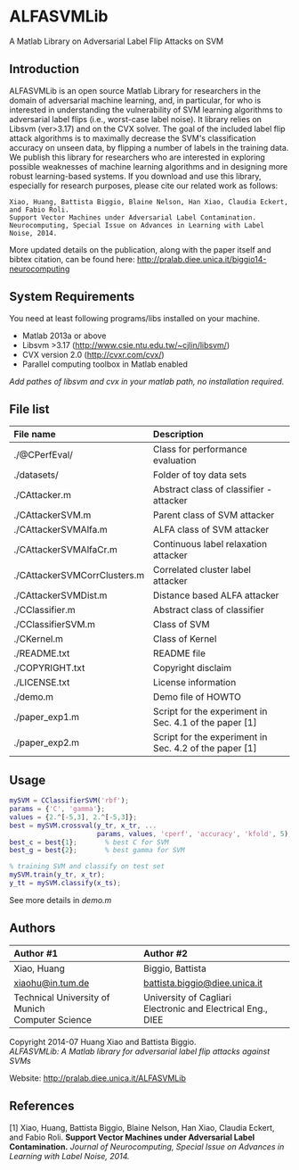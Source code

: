 # ALFASVMLib
A Matlab Library on Adversarial Label Flip Attacks on SVM

## Introduction
ALFASVMLib is an open source Matlab Library for researchers in the domain of adversarial machine learning,
and, in particular, for who is interested in understanding the vulnerability of SVM learning algorithms
to adversarial label flips (i.e., worst-case label noise).
It library relies on Libsvm (ver>3.17) and on the CVX solver.
The goal of the included label flip attack algorithms is to maximally decrease the SVM's classification accuracy on unseen data,
by flipping a number of labels in the training data.
We publish this library for researchers who are interested in exploring possible weaknesses of machine learning algorithms
and in designing more robust learning-based systems.
If you download and use this library, especially for research purposes, please cite our related work as follows:

	Xiao, Huang, Battista Biggio, Blaine Nelson, Han Xiao, Claudia Eckert, and Fabio Roli.
    Support Vector Machines under Adversarial Label Contamination.
    Neurocomputing, Special Issue on Advances in Learning with Label Noise, 2014.

More updated details on the publication, along with the paper itself and bibtex citation, can be found here:
    http://pralab.diee.unica.it/biggio14-neurocomputing

## System Requirements
You need at least following programs/libs installed on your machine.
- Matlab 2013a or above
- Libsvm >3.17 (http://www.csie.ntu.edu.tw/~cjlin/libsvm/)
- CVX version 2.0 (http://cvxr.com/cvx/)
- Parallel computing toolbox in Matlab enabled

_Add pathes of libsvm and cvx in your matlab path, no installation required._

##  File list
|File name | Description |
|:--- |:--- |
| ./@CPerfEval/                          | Class for performance evaluation|
| ./datasets/                            | Folder of toy data sets|
| ./CAttacker.m                          | Abstract class of classifier - attacker |
| ./CAttackerSVM.m                       | Parent class of SVM attacker |
| ./CAttackerSVMAlfa.m                   | ALFA class of SVM attacker|
| ./CAttackerSVMAlfaCr.m                 | Continuous label relaxation attacker|
| ./CAttackerSVMCorrClusters.m           | Correlated cluster label attacker |
| ./CAttackerSVMDist.m                   | Distance based ALFA attacker |
| ./CClassifier.m                        | Abstract class of classifier|
| ./CClassifierSVM.m                     | Class of SVM|
| ./CKernel.m                            | Class of Kernel|
| ./README.txt                           | README file|
| ./COPYRIGHT.txt                        | Copyright disclaim |
| ./LICENSE.txt                          | License information|
| ./demo.m                               | Demo file of HOWTO|
| ./paper_exp1.m                         | Script for the experiment in Sec. 4.1 of the paper [1]|
| ./paper_exp2.m                         | Script for the experiment in Sec. 4.2 of the paper [1]|

##  Usage
```matlab
mySVM = CClassifierSVM('rbf');
params = {'C', 'gamma'};
values = {2.^[-5,3], 2.^[-5,3]};
best = mySVM.crossval(y_tr, x_tr, ...
                      params, values, 'cperf', 'accuracy', 'kfold', 5);
best_c = best{1};       % best C for SVM
best_g = best{2};       % best gamma for SVM

% training SVM and classify on test set
mySVM.train(y_tr, x_tr);
y_tt = mySVM.classify(x_ts);
```
See more details in _demo.m_


## Authors
| Author #1    | Author #2     |
| :------------- | :------------- |
| Xiao, Huang       | Biggio, Battista       |
| xiaohu@in.tum.de       | battista.biggio@diee.unica.it       |
| Technical University of Munich <br> Computer Science | University of Cagliari <br> Electronic and Electrical Eng., DIEE |

Copyright 2014-07
Huang Xiao and Battista Biggio. <br>
_ALFASVMLib: A Matlab library for adversarial label flip attacks against SVMs_

Website:	 http://pralab.diee.unica.it/ALFASVMLib

##  References
[1] Xiao, Huang, Battista Biggio, Blaine Nelson, Han Xiao, Claudia Eckert, and Fabio Roli.
    **Support Vector Machines under Adversarial Label Contamination.**
    _Journal of Neurocomputing, Special Issue on Advances in Learning with Label Noise, 2014._
